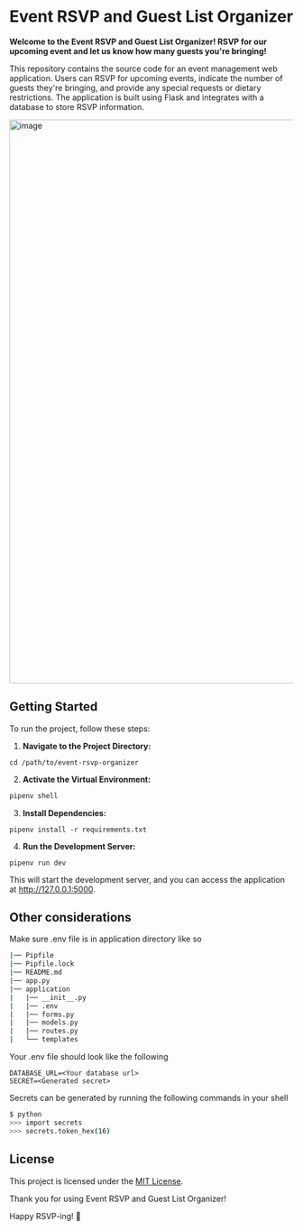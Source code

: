 # Event RSVP and Guest List Organizer
<p text-align="center"> <strong> Welcome to the Event RSVP and Guest List Organizer! RSVP for our upcoming event and let us know how many guests you're bringing! </strong></p>

This repository contains the source code for an event management web application. Users can RSVP for upcoming events, indicate the number of guests they're bringing, and provide any special requests or dietary restrictions. The application is built using Flask and integrates with a database to store RSVP information.



<img width="1000" alt="image" src="https://github.com/rantirules/rsvp-flask-app/assets/13412593/c8ee3c47-8247-4700-bc66-0dc8006b1e59">
<!-- <img width="500" alt="image" src="https://github.com/rantirules/rsvp-flask-app/assets/13412593/ba6ddc7a-95cf-4f63-9422-ddcc6d70381b"> -->


## Getting Started
To run the project, follow these steps:

1. <strong>Navigate to the Project Directory:</strong>

```
cd /path/to/event-rsvp-organizer
```
2. **Activate the Virtual Environment:**


```bash
pipenv shell
```
3. **Install Dependencies:**


```
pipenv install -r requirements.txt
```
4. **Run the Development Server:**


```
pipenv run dev
```
This will start the development server, and you can access the application at http://127.0.0.1:5000.

## Other considerations
Make sure .env file is in application directory like so

```bash
|── Pipfile
|── Pipfile.lock
|── README.md
|── app.py
|── application
|   |── __init__.py
|   |── .env
|   |── forms.py
|   |── models.py
|   |── routes.py
|   └── templates
```
Your .env file should look like the following
```
DATABASE_URL=<Your database url>
SECRET=<Generated secret>
```
Secrets can be generated by running the following commands in your shell
```bash
$ python
>>> import secrets
>>> secrets.token_hex(16)
```


## License
This project is licensed under the [MIT License](https://opensource.org/license/mit/).

Thank you for using Event RSVP and Guest List Organizer! 

Happy RSVP-ing! 🎉


